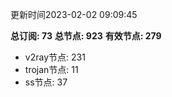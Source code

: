 更新时间2023-02-02 09:09:45

**总订阅: 73**
**总节点: 923**
**有效节点: 279**
- v2ray节点: 231
- trojan节点: 11
- ss节点: 37
